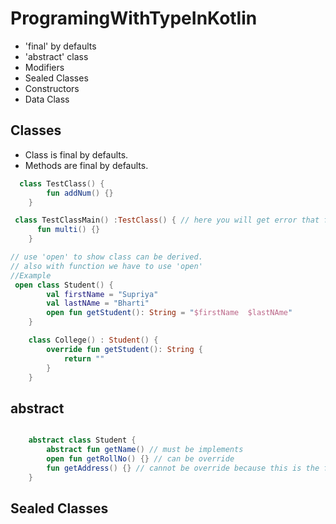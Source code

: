# ProgramingWithTypeInKotlin
- 'final' by defaults
- 'abstract' class
- Modifiers
- Sealed Classes
- Constructors
- Data Class

## Classes
- Class  is final by defaults.
- Methods are final by defaults.
```kotlin
  class TestClass() {
        fun addNum() {}
    }

 class TestClassMain() :TestClass() { // here you will get error that final class cannot be inherited 
      fun multi() {}
    }
```
```kotlin
// use 'open' to show class can be derived.
// also with function we have to use 'open' 
//Example
 open class Student() {
        val firstName = "Supriya"
        val lastNAme = "Bharti"
        open fun getStudent(): String = "$firstName  $lastNAme"
    }

    class College() : Student() {
        override fun getStudent(): String {
            return ""
        }
    }
```
## abstract
```kotlin

    abstract class Student {
        abstract fun getName() // must be implements
        open fun getRollNo() {} // can be override 
        fun getAddress() {} // cannot be override because this is the final class
    }
```
## Sealed Classes

